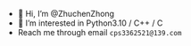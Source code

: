 - 👋 Hi, I’m @ZhuchenZhong
- 👀 I’m interested in Python3.10 / C++ / C
- Reach me through email `cps3362521@139.com`
